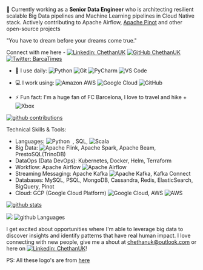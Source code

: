 🔭 Currently working as a **Senior Data Engineer** who is architecting resilient scalable Big Data pipelines and Machine Learning pipelines in Cloud Native stack. Actively contributing to Apache Airflow, [Apache Pinot](https://www.startree.ai/blogs/apache-pinots-graduation-a-celebration-of-community-and-a-look-ahead) and other open-source projects

"You have to dream before your dreams come true."

Connect with me here - [![Linkedin: ChethanUK](https://img.shields.io/badge/-chethanuk-blue?style=flat-square&logo=Linkedin&logoColor=white&link=https://www.linkedin.com/in/chethanuk/)](https://www.linkedin.com/in/chethanuk/)
[![GitHub ChethanUK](https://img.shields.io/github/followers/chethanuk-plutoflume?label=follow&style=social)](https://github.com/chethanuk-plutoflume)
[![Twitter: BarcaTimes](https://img.shields.io/twitter/follow/BarcaTimes?style=social)](https://twitter.com/BarcaTimes)

- 🚀 I use daily:
  ![Python](https://img.shields.io/badge/-Python-8fcfd1?style=plastic&logo=Python)
  ![Git](https://img.shields.io/badge/-Git-black?style=plastic&logo=git)
  ![PyCharm](https://img.shields.io/badge/pycharm-143?style=for-the-badge&logo=pycharm&logoColor=black&color=black&labelColor=green)
  ![VS Code](https://img.shields.io/badge/-VS%20Code-007ACC?style=plastic&logo=visual-studio-code)

- 💻 I work using:
  ![Amazon AWS](https://img.shields.io/badge/Amazon%20AWS-232F3E?style=plastic&logo=amazon-aws)
  ![Google Cloud](https://img.shields.io/badge/GoogleCloud-%234285F4.svg?style=for-the-badge&logo=google-cloud&logoColor=white)
  ![GitHub](https://img.shields.io/badge/-GitHub-181717?style=plastic&logo=github)

- ⚡️ Fun fact: I'm a huge fan of FC Barcelona, I love to travel and hike + ![Xbox](https://img.shields.io/badge/xbox-%23107C10.svg?style=for-the-badge&logo=xbox&logoColor=white)

[![github contributions](https://github-profile-summary-cards.vercel.app/api/cards/profile-details?username=chethanuk-plutoflume&theme=monokai)](https://github.com/chethanuk-plutoflume)

Technical Skills & Tools: 
 - Languages: ![Python](https://img.shields.io/badge/-Python-black?logo=Python&style=social)&nbsp;&nbsp;, SQL, ![Scala](https://img.shields.io/badge/scala-%23DC322F.svg?style=for-the-badge&logo=scala&logoColor=white)
 - Big Data: ![Apache Flink](https://img.shields.io/badge/Apache%20Flink-E6526F?style=for-the-badge&logo=Apache%20Flink&logoColor=white), Apache Spark, Apache Beam, PrestoSQL(TrinoDB)
 - DataOps (Data DevOps): Kubernetes, Docker, Helm, Terraform
 - Workflow: Apache Airflow ![Apache Airflow](https://img.shields.io/badge/Apache%20Airflow-017CEE?style=for-the-badge&logo=Apache%20Airflow&logoColor=white)
 - Streaming Messaging: Apache Kafka ![Apache Kafka](https://img.shields.io/badge/Apache%20Kafka-000?style=for-the-badge&logo=apachekafka), Kafka Connect
 - Databases: MySQL, PSQL, MongoDB, Cassandra, Redis, ElasticSearch, BigQuery, Pinot
 - Cloud: GCP (Google Cloud Platform) ![Google Cloud](https://img.shields.io/badge/GoogleCloud-%234285F4.svg?style=for-the-badge&logo=google-cloud&logoColor=white), AWS ![AWS](https://img.shields.io/badge/AWS-%23FF9900.svg?style=for-the-badge&logo=amazon-aws&logoColor=white)

[![github stats](https://github-readme-stats.vercel.app/api?username=chethanuk-plutoflume&theme=dark&show_icons=true)](https://github.com/chethanuk-plutoflume)

![](https://github-profile-summary-cards.vercel.app/api/cards/productive-time?username=chethanuk-plutoflume&theme=monokai)
![github Languages](https://github-profile-summary-cards.vercel.app/api/cards/most-commit-language?username=chethanuk-plutoflume&theme=default)

I get excited about opportunities where I'm able to leverage big data to discover insights and identify patterns that have real human impact.
I love connecting with new people, give me a shout at chethanuk@outlook.com or here on [![Linkedin: ChethanUK](https://img.shields.io/badge/-chethanuk-blue?style=flat-square&logo=Linkedin&logoColor=white&link=https://www.linkedin.com/in/chethanuk/)](https://www.linkedin.com/in/chethanuk/)!

PS: All these logo's are from [here](https://github.com/Ileriayo/markdown-badges)
